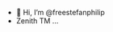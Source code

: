 - 👋 Hi, I’m @freestefanphilip
- Zenith TM ...

<!---
freestefanphilip/freestefanphilip is a ✨ special ✨ repository because its `README.md` (this file) appears on your GitHub profile.
You can click the Preview link to take a look at your changes.
--->
